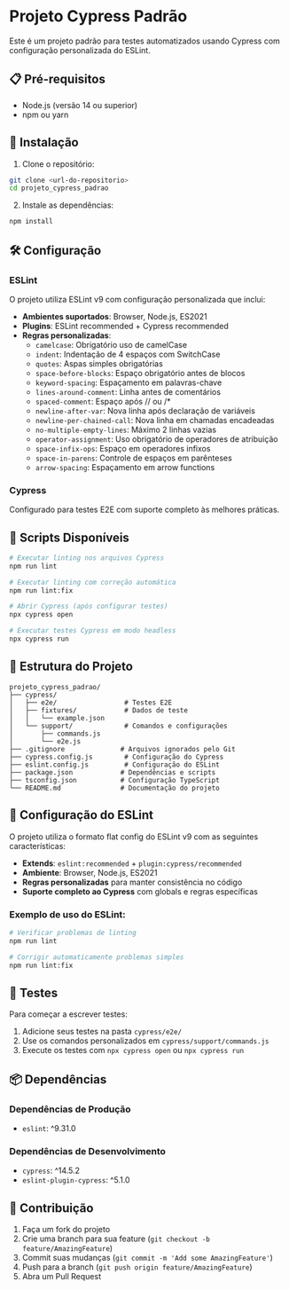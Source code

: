 # Projeto Cypress Padrão

Este é um projeto padrão para testes automatizados usando Cypress com configuração personalizada do ESLint.

## 📋 Pré-requisitos

- Node.js (versão 14 ou superior)
- npm ou yarn

## 🚀 Instalação

1. Clone o repositório:
```bash
git clone <url-do-repositorio>
cd projeto_cypress_padrao
```

2. Instale as dependências:
```bash
npm install
```

## 🛠️ Configuração

### ESLint
O projeto utiliza ESLint v9 com configuração personalizada que inclui:

- **Ambientes suportados**: Browser, Node.js, ES2021
- **Plugins**: ESLint recommended + Cypress recommended
- **Regras personalizadas**:
  - `camelcase`: Obrigatório uso de camelCase
  - `indent`: Indentação de 4 espaços com SwitchCase
  - `quotes`: Aspas simples obrigatórias
  - `space-before-blocks`: Espaço obrigatório antes de blocos
  - `keyword-spacing`: Espaçamento em palavras-chave
  - `lines-around-comment`: Linha antes de comentários
  - `spaced-comment`: Espaço após // ou /*
  - `newline-after-var`: Nova linha após declaração de variáveis
  - `newline-per-chained-call`: Nova linha em chamadas encadeadas
  - `no-multiple-empty-lines`: Máximo 2 linhas vazias
  - `operator-assignment`: Uso obrigatório de operadores de atribuição
  - `space-infix-ops`: Espaço em operadores infixos
  - `space-in-parens`: Controle de espaços em parênteses
  - `arrow-spacing`: Espaçamento em arrow functions

### Cypress
Configurado para testes E2E com suporte completo às melhores práticas.

## 📝 Scripts Disponíveis

```bash
# Executar linting nos arquivos Cypress
npm run lint

# Executar linting com correção automática
npm run lint:fix

# Abrir Cypress (após configurar testes)
npx cypress open

# Executar testes Cypress em modo headless
npx cypress run
```

## 📁 Estrutura do Projeto

```
projeto_cypress_padrao/
├── cypress/
│   ├── e2e/                 # Testes E2E
│   ├── fixtures/            # Dados de teste
│   │   └── example.json
│   └── support/             # Comandos e configurações
│       ├── commands.js
│       └── e2e.js
├── .gitignore              # Arquivos ignorados pelo Git
├── cypress.config.js        # Configuração do Cypress
├── eslint.config.js         # Configuração do ESLint
├── package.json            # Dependências e scripts
├── tsconfig.json           # Configuração TypeScript
└── README.md               # Documentação do projeto
```

## 🔧 Configuração do ESLint

O projeto utiliza o formato flat config do ESLint v9 com as seguintes características:

- **Extends**: `eslint:recommended` + `plugin:cypress/recommended`
- **Ambiente**: Browser, Node.js, ES2021
- **Regras personalizadas** para manter consistência no código
- **Suporte completo ao Cypress** com globals e regras específicas

### Exemplo de uso do ESLint:
```bash
# Verificar problemas de linting
npm run lint

# Corrigir automaticamente problemas simples
npm run lint:fix
```

## 🧪 Testes

Para começar a escrever testes:

1. Adicione seus testes na pasta `cypress/e2e/`
2. Use os comandos personalizados em `cypress/support/commands.js`
3. Execute os testes com `npx cypress open` ou `npx cypress run`

## 📦 Dependências

### Dependências de Produção
- `eslint`: ^9.31.0

### Dependências de Desenvolvimento
- `cypress`: ^14.5.2
- `eslint-plugin-cypress`: ^5.1.0

## 🤝 Contribuição

1. Faça um fork do projeto
2. Crie uma branch para sua feature (`git checkout -b feature/AmazingFeature`)
3. Commit suas mudanças (`git commit -m 'Add some AmazingFeature'`)
4. Push para a branch (`git push origin feature/AmazingFeature`)
5. Abra um Pull Request

